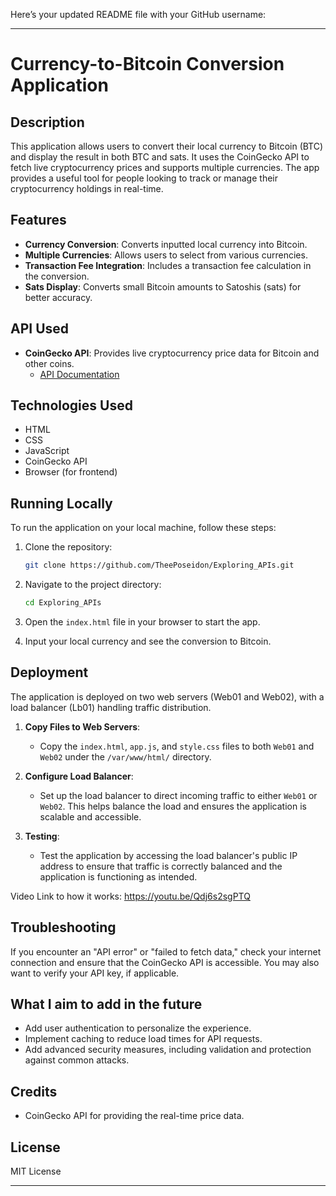 Here’s your updated README file with your GitHub username:

---

# Currency-to-Bitcoin Conversion Application

## Description

This application allows users to convert their local currency to Bitcoin (BTC) and display the result in both BTC and sats. It uses the CoinGecko API to fetch live cryptocurrency prices and supports multiple currencies. The app provides a useful tool for people looking to track or manage their cryptocurrency holdings in real-time.

## Features

- **Currency Conversion**: Converts inputted local currency into Bitcoin.
- **Multiple Currencies**: Allows users to select from various currencies.
- **Transaction Fee Integration**: Includes a transaction fee calculation in the conversion.
- **Sats Display**: Converts small Bitcoin amounts to Satoshis (sats) for better accuracy.

## API Used

- **CoinGecko API**: Provides live cryptocurrency price data for Bitcoin and other coins.  
   - [API Documentation](https://www.coingecko.com/en/api)

## Technologies Used

- HTML
- CSS
- JavaScript
- CoinGecko API
- Browser (for frontend)

## Running Locally

To run the application on your local machine, follow these steps:

1. Clone the repository:
   ```bash
   git clone https://github.com/TheePoseidon/Exploring_APIs.git
   ```

2. Navigate to the project directory:
   ```bash
   cd Exploring_APIs
   ```

3. Open the `index.html` file in your browser to start the app.

4. Input your local currency and see the conversion to Bitcoin.

## Deployment

The application is deployed on two web servers (Web01 and Web02), with a load balancer (Lb01) handling traffic distribution.

1. **Copy Files to Web Servers**:
   - Copy the `index.html`, `app.js`, and `style.css` files to both `Web01` and `Web02` under the `/var/www/html/` directory.

2. **Configure Load Balancer**:
   - Set up the load balancer to direct incoming traffic to either `Web01` or `Web02`. This helps balance the load and ensures the application is scalable and accessible.

3. **Testing**:
   - Test the application by accessing the load balancer's public IP address to ensure that traffic is correctly balanced and the application is functioning as intended.

Video Link to how it works: https://youtu.be/Qdj6s2sgPTQ
## Troubleshooting

If you encounter an "API error" or "failed to fetch data," check your internet connection and ensure that the CoinGecko API is accessible. You may also want to verify your API key, if applicable.

## What I aim to add in the future

- Add user authentication to personalize the experience.
- Implement caching to reduce load times for API requests.
- Add advanced security measures, including validation and protection against common attacks.

## Credits

- CoinGecko API for providing the real-time price data.
  
## License

MIT License

---
